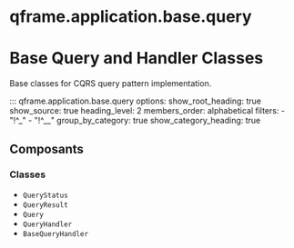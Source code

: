 # qframe.application.base.query


Base Query and Handler Classes
===============================

Base classes for CQRS query pattern implementation.


::: qframe.application.base.query
    options:
      show_root_heading: true
      show_source: true
      heading_level: 2
      members_order: alphabetical
      filters:
        - "!^_"
        - "!^__"
      group_by_category: true
      show_category_heading: true

## Composants

### Classes

- `QueryStatus`
- `QueryResult`
- `Query`
- `QueryHandler`
- `BaseQueryHandler`


